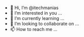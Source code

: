 - 👋 Hi, I’m @itechmanias
- 👀 I’m interested in you ...
- 🌱 I’m currently learning ...
- 💞️ I’m looking to collaborate on ...
- 📫 How to reach me ...

<!---
itechmanias/itechmanias is a ✨ special ✨ repository because its `README.md` (this file) appears on your GitHub profile.
You can click the Preview link to take a look at your changes.
--->
